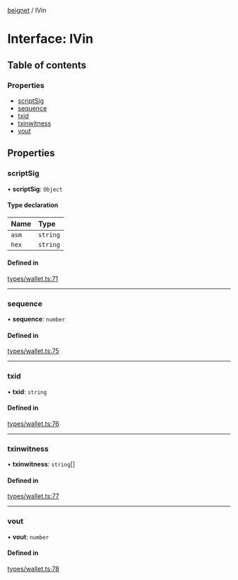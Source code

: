[beignet](../README.md) / IVin

# Interface: IVin

## Table of contents

### Properties

- [scriptSig](IVin.md#scriptsig)
- [sequence](IVin.md#sequence)
- [txid](IVin.md#txid)
- [txinwitness](IVin.md#txinwitness)
- [vout](IVin.md#vout)

## Properties

### scriptSig

• **scriptSig**: `Object`

#### Type declaration

| Name | Type |
| :------ | :------ |
| `asm` | `string` |
| `hex` | `string` |

#### Defined in

[types/wallet.ts:71](https://github.com/synonymdev/beignet/blob/583604f/src/types/wallet.ts#L71)

___

### sequence

• **sequence**: `number`

#### Defined in

[types/wallet.ts:75](https://github.com/synonymdev/beignet/blob/583604f/src/types/wallet.ts#L75)

___

### txid

• **txid**: `string`

#### Defined in

[types/wallet.ts:76](https://github.com/synonymdev/beignet/blob/583604f/src/types/wallet.ts#L76)

___

### txinwitness

• **txinwitness**: `string`[]

#### Defined in

[types/wallet.ts:77](https://github.com/synonymdev/beignet/blob/583604f/src/types/wallet.ts#L77)

___

### vout

• **vout**: `number`

#### Defined in

[types/wallet.ts:78](https://github.com/synonymdev/beignet/blob/583604f/src/types/wallet.ts#L78)
